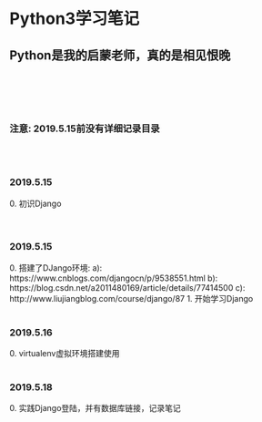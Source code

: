 <h1>Python3学习笔记</h1>
<h2>Python是我的启蒙老师，真的是相见恨晚<h2>


<br/>
<br/>
<h3>注意: 2019.5.15前没有详细记录目录</h3>


<br/>
<br/>
<h3>2019.5.15</h3>
0. 初识Django <br/>

<br/>
<br/>
<h3>2019.5.15</h3>
0. 搭建了DJango环境:
		a): https://www.cnblogs.com/djangocn/p/9538551.html
		b): https://blog.csdn.net/a2011480169/article/details/77414500
		c): http://www.liujiangblog.com/course/django/87
1. 开始学习Django

<br/>
<br/>
<h3>2019.5.16</h3>
0. virtualenv虚拟环境搭建使用

<br/>
<br/>
<h3>2019.5.18</h3>
0. 实践Django登陆，并有数据库链接，记录笔记